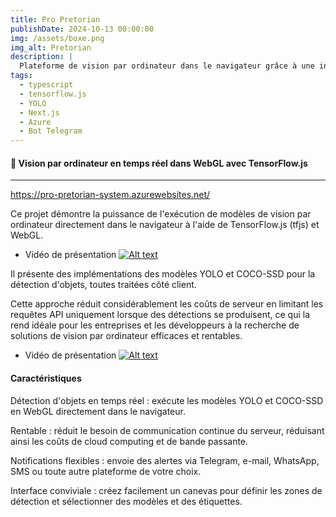 ```yaml
---
title: Pro Pretorian
publishDate: 2024-10-13 00:00:00
img: /assets/boxe.png
img_alt: Pretorian
description: |
  Plateforme de vision par ordinateur dans le navigateur grâce à une inférence webGL
tags:
  - typescript
  - tensorflow.js
  - YOLO
  - Next.js
  - Azure
  - Bot Telegram
---
```


#### 🎥 Vision par ordinateur en temps réel dans WebGL avec TensorFlow.js

---

<https://pro-pretorian-system.azurewebsites.net/>

Ce projet démontre la puissance de l'exécution de modèles de vision par ordinateur directement dans le navigateur à l'aide de TensorFlow.js (tfjs) et WebGL.

- Vidéo de présentation
  [![Alt text](https://img.youtube.com/vi/fO3A9giDCVk/hqdefault.jpg)](https://www.youtube.com/watch?v=fO3A9giDCVk)

Il présente des implémentations des modèles YOLO et COCO-SSD pour la détection d'objets, toutes traitées côté client.

Cette approche réduit considérablement les coûts de serveur en limitant les requêtes API uniquement lorsque des détections se produisent, ce qui la rend idéale pour les entreprises et les développeurs à la recherche de solutions de vision par ordinateur efficaces et rentables.

- Vidéo de présentation
  [![Alt text](https://img.youtube.com/vi/dR8T9lc4BgE/hqdefault.jpg)](https://www.youtube.com/watch?v=dR8T9lc4BgE)

#### Caractéristiques

Détection d'objets en temps réel : exécute les modèles YOLO et COCO-SSD en WebGL directement dans le navigateur.

Rentable : réduit le besoin de communication continue du serveur, réduisant ainsi les coûts de cloud computing et de bande passante.

Notifications flexibles : envoie des alertes via Telegram, e-mail, WhatsApp, SMS ou toute autre plateforme de votre choix.

Interface conviviale : créez facilement un canevas pour définir les zones de détection et sélectionner des modèles et des étiquettes.
